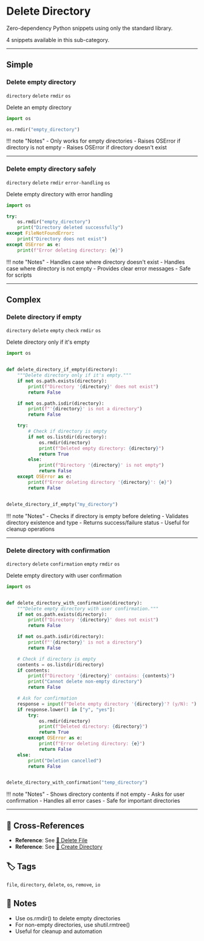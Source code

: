 # Delete Directory

Zero-dependency Python snippets using only the standard library.

4 snippets available in this sub-category.

---

## Simple

###  Delete empty directory

`directory` `delete` `rmdir` `os`

Delete an empty directory

```python
import os

os.rmdir("empty_directory")
```

!!! note "Notes"
    - Only works for empty directories
    - Raises OSError if directory is not empty
    - Raises OSError if directory doesn't exist

<hr class="snippet-divider">

### Delete empty directory safely

`directory` `delete` `rmdir` `error-handling` `os`

Delete empty directory with error handling

```python
import os

try:
    os.rmdir("empty_directory")
    print("Directory deleted successfully")
except FileNotFoundError:
    print("Directory does not exist")
except OSError as e:
    print(f"Error deleting directory: {e}")
```

!!! note "Notes"
    - Handles case where directory doesn't exist
    - Handles case where directory is not empty
    - Provides clear error messages
    - Safe for scripts

<hr class="snippet-divider">

## Complex

###  Delete directory if empty

`directory` `delete` `empty` `check` `rmdir` `os`

Delete directory only if it's empty

```python
import os


def delete_directory_if_empty(directory):
    """Delete directory only if it's empty."""
    if not os.path.exists(directory):
        print(f"Directory '{directory}' does not exist")
        return False

    if not os.path.isdir(directory):
        print(f"'{directory}' is not a directory")
        return False

    try:
        # Check if directory is empty
        if not os.listdir(directory):
            os.rmdir(directory)
            print(f"Deleted empty directory: {directory}")
            return True
        else:
            print(f"Directory '{directory}' is not empty")
            return False
    except OSError as e:
        print(f"Error deleting directory '{directory}': {e}")
        return False


delete_directory_if_empty("my_directory")
```

!!! note "Notes"
    - Checks if directory is empty before deleting
    - Validates directory existence and type
    - Returns success/failure status
    - Useful for cleanup operations

<hr class="snippet-divider">

### Delete directory with confirmation

`directory` `delete` `confirmation` `empty` `rmdir` `os`

Delete empty directory with user confirmation

```python
import os


def delete_directory_with_confirmation(directory):
    """Delete empty directory with user confirmation."""
    if not os.path.exists(directory):
        print(f"Directory '{directory}' does not exist")
        return False

    if not os.path.isdir(directory):
        print(f"'{directory}' is not a directory")
        return False

    # Check if directory is empty
    contents = os.listdir(directory)
    if contents:
        print(f"Directory '{directory}' contains: {contents}")
        print("Cannot delete non-empty directory")
        return False

    # Ask for confirmation
    response = input(f"Delete empty directory '{directory}'? (y/N): ")
    if response.lower() in ["y", "yes"]:
        try:
            os.rmdir(directory)
            print(f"Deleted directory: {directory}")
            return True
        except OSError as e:
            print(f"Error deleting directory: {e}")
            return False
    else:
        print("Deletion cancelled")
        return False


delete_directory_with_confirmation("temp_directory")
```

!!! note "Notes"
    - Shows directory contents if not empty
    - Asks for user confirmation
    - Handles all error cases
    - Safe for important directories

<hr class="snippet-divider">

## 🔗 Cross-References

- **Reference**: See [📂 Delete File](./delete_file.md)
- **Reference**: See [📂 Create Directory](./create_directory.md)

## 🏷️ Tags

`file`, `directory`, `delete`, `os`, `remove`, `io`

## 📝 Notes

- Use os.rmdir() to delete empty directories
- For non-empty directories, use shutil.rmtree()
- Useful for cleanup and automation
